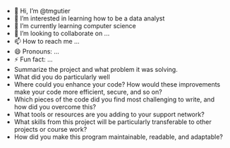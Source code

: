 - 👋 Hi, I’m @tmgutier
- 👀 I’m interested in learning how to be a data analyst
- 🌱 I’m currently learning computer science
- 💞️ I’m looking to collaborate on ...
- 📫 How to reach me ...
- 😄 Pronouns: ...
- ⚡ Fun fact: ...
- Summarize the project and what problem it was solving.
- What did you do particularly well
- Where could you enhance your code? How would these improvements make your code more efficient, secure, and so on?
- Which pieces of the code did you find most challenging to write, and how did you overcome this?
- What tools or resources are you adding to your support network?
- What skills from this project will be particularly transferable to other projects or course work?
- How did you make this program maintainable, readable, and adaptable?

<!---
tmgutier/tmgutier is a ✨ special ✨ repository because its `README.md` (this file) appears on your GitHub profile.
You can click the Preview link to take a look at your changes.
--->
